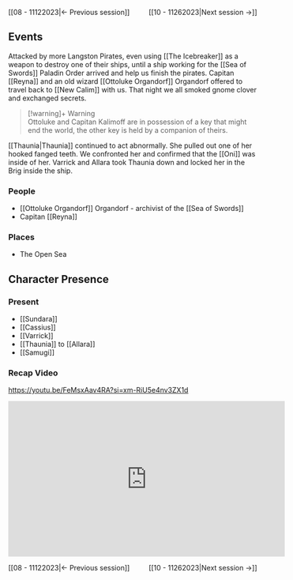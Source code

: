 [[08 - 11122023|← Previous session]] <span style="float: right;">[[10 - 11262023|Next session →]]</span>

## Events
Attacked by more Langston Pirates, even using [[The Icebreaker]] as a weapon to destroy one of their ships, until a ship working for the [[Sea of Swords]] Paladin Order arrived and help us finish the pirates. Capitan [[Reyna]] and an old wizard [[Ottoluke Organdorf]] Organdorf offered to travel back to [[New Calim]] with us. That night we all smoked gnome clover and exchanged secrets.

> [!warning]+ Warning  
> Ottoluke and Capitan Kalimoff are in possession of a key that might end the world, the other key is held by a companion of theirs. 

[[Thaunia|Thaunia]] continued to act abnormally. She pulled out one of her hooked fanged teeth. We confronted her and confirmed that the [[Oni]] was inside of her. Varrick and Allara took Thaunia down and locked her in the Brig inside the ship.

### People
- [[Ottoluke Organdorf]] Organdorf - archivist of the [[Sea of Swords]] 
- Capitan [[Reyna]] 

### Places 
- The Open Sea

## Character Presence 
### Present
- [[Sundara]] 
- [[Cassius]] 
- [[Varrick]] 
- [[Thaunia]] to [[Allara]] 
- [[Samugi]] 

### Recap Video

https://youtu.be/FeMsxAav4RA?si=xm-RiU5e4nv3ZX1d

<iframe width="560" height="315" src="https://www.youtube.com/embed/FeMsxAav4RA?si=5L1LOZJUGlJxuMHJ" title="YouTube video player" frameborder="0" allow="accelerometer; autoplay; clipboard-write; encrypted-media; gyroscope; picture-in-picture; web-share" referrerpolicy="strict-origin-when-cross-origin" allowfullscreen></iframe>

[[08 - 11122023|← Previous session]] <span style="float: right;">[[10 - 11262023|Next session →]]</span>